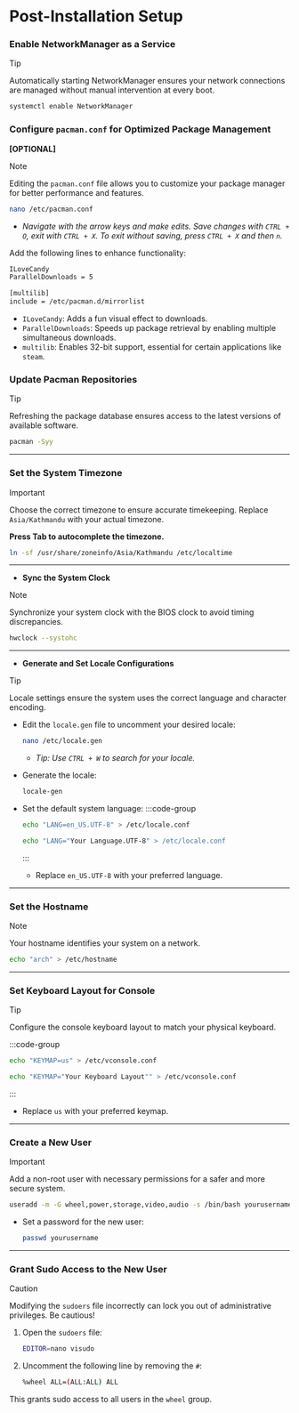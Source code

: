 # **Post-Installation Setup**

### Enable NetworkManager as a Service  

> [!TIP]  
> Automatically starting NetworkManager ensures your network connections are managed without manual intervention at every boot.  


```bash
systemctl enable NetworkManager
```


### Configure `pacman.conf` for Optimized Package Management  

**[OPTIONAL]**

> [!NOTE]  
> Editing the `pacman.conf` file allows you to customize your package manager for better performance and features.

```bash
nano /etc/pacman.conf
```

- *Navigate with the arrow keys and make edits. Save changes with `CTRL + O`, exit with `CTRL + X`. To exit without saving, press `CTRL + X` and then `n`.*

Add the following lines to enhance functionality:
```bash [options]
ILoveCandy
ParallelDownloads = 5

[multilib]
include = /etc/pacman.d/mirrorlist
```

- `ILoveCandy`: Adds a fun visual effect to downloads.  
- `ParallelDownloads`: Speeds up package retrieval by enabling multiple simultaneous downloads.  
- `multilib`: Enables 32-bit support, essential for certain applications like `steam`.



### Update Pacman Repositories  

> [!TIP]  
> Refreshing the package database ensures access to the latest versions of available software.

```bash
pacman -Syy
```

---

### Set the System Timezone  

> [!IMPORTANT]  
> Choose the correct timezone to ensure accurate timekeeping. Replace `Asia/Kathmandu` with your actual timezone.
>
> **Press Tab to autocomplete the timezone.**

```bash
ln -sf /usr/share/zoneinfo/Asia/Kathmandu /etc/localtime
```

---

- **Sync the System Clock**  
> [!NOTE]  
> Synchronize your system clock with the BIOS clock to avoid timing discrepancies.

```bash
hwclock --systohc
```

---

- **Generate and Set Locale Configurations**  
> [!TIP]  
> Locale settings ensure the system uses the correct language and character encoding.

- Edit the `locale.gen` file to uncomment your desired locale:
   ```bash
   nano /etc/locale.gen
   ```
   - *Tip: Use `CTRL + W` to search for your locale.*

- Generate the locale:
   ```bash
   locale-gen
   ```

- Set the default system language:
    :::code-group
    ```bash [US English]
    echo "LANG=en_US.UTF-8" > /etc/locale.conf
    ```
    ```bash [CUSTOM]
    echo "LANG="Your Language.UTF-8" > /etc/locale.conf
    ```
    :::
   - Replace `en_US.UTF-8` with your preferred language.

---

### Set the Hostname  
> [!NOTE] 
> Your hostname identifies your system on a network.

```bash
echo "arch" > /etc/hostname
```

---

### Set Keyboard Layout for Console  
> [!TIP]  
> Configure the console keyboard layout to match your physical keyboard.

:::code-group

```bash [US Keyboard]
echo "KEYMAP=us" > /etc/vconsole.conf
```  
```bash [CUSTOM Keyboard]
echo "KEYMAP="Your Keyboard Layout"" > /etc/vconsole.conf
```
:::
- Replace `us` with your preferred keymap.

---

### Create a New User  
> [!IMPORTANT]  
> Add a non-root user with necessary permissions for a safer and more secure system.

```bash
useradd -m -G wheel,power,storage,video,audio -s /bin/bash yourusername
```

- Set a password for the new user:
  ```bash
  passwd yourusername
  ```

---

### Grant Sudo Access to the New User  
> [!CAUTION]  
> Modifying the `sudoers` file incorrectly can lock you out of administrative privileges. Be cautious!

1. Open the `sudoers` file:
   ```bash
   EDITOR=nano visudo
   ```

2. Uncomment the following line by removing the `#`:
   ```bash
   %wheel ALL=(ALL:ALL) ALL

This grants sudo access to all users in the `wheel` group.


